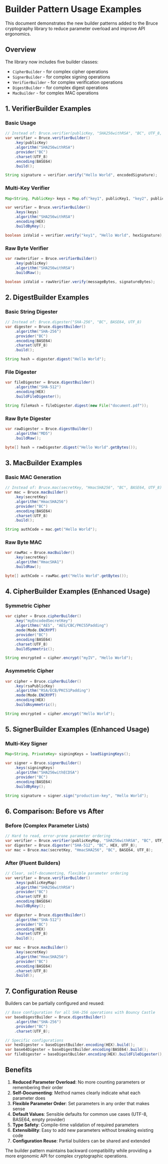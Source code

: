 # Builder Pattern Usage Examples

This document demonstrates the new builder patterns added to the Bruce cryptography library to reduce parameter overload and improve API ergonomics.

## Overview

The library now includes five builder classes:
- `CipherBuilder` - for complex cipher operations
- `SignerBuilder` - for complex signing operations  
- `VerifierBuilder` - for complex verification operations
- `DigestBuilder` - for complex digest operations
- `MacBuilder` - for complex MAC operations

## 1. VerifierBuilder Examples

### Basic Usage
```java
// Instead of: Bruce.verifier(publicKey, "SHA256withRSA", "BC", UTF_8, BASE64)
var verifier = Bruce.verifierBuilder()
    .key(publicKey)
    .algorithm("SHA256withRSA")
    .provider("BC")
    .charset(UTF_8)
    .encoding(BASE64)
    .build();

String signature = verifier.verify("Hello World", encodedSignature);
```

### Multi-Key Verifier
```java
Map<String, PublicKey> keys = Map.of("key1", publicKey1, "key2", publicKey2);

var verifier = Bruce.verifierBuilder()
    .keys(keys)
    .algorithm("SHA256withRSA")
    .encoding(HEX)
    .buildByKey();

boolean isValid = verifier.verify("key1", "Hello World", hexSignature);
```

### Raw Byte Verifier
```java
var rawVerifier = Bruce.verifierBuilder()
    .key(publicKey)
    .algorithm("SHA256withRSA")
    .buildRaw();

boolean isValid = rawVerifier.verify(messageBytes, signatureBytes);
```

## 2. DigestBuilder Examples

### Basic String Digester
```java
// Instead of: Bruce.digester("SHA-256", "BC", BASE64, UTF_8)
var digester = Bruce.digestBuilder()
    .algorithm("SHA-256")
    .provider("BC")
    .encoding(BASE64)
    .charset(UTF_8)
    .build();

String hash = digester.digest("Hello World");
```

### File Digester
```java
var fileDigester = Bruce.digestBuilder()
    .algorithm("SHA-512")
    .encoding(HEX)
    .buildFileDigester();

String fileHash = fileDigester.digest(new File("document.pdf"));
```

### Raw Byte Digester
```java
var rawDigester = Bruce.digestBuilder()
    .algorithm("MD5")
    .buildRaw();

byte[] hash = rawDigester.digest("Hello World".getBytes());
```

## 3. MacBuilder Examples

### Basic MAC Generation
```java
// Instead of: Bruce.mac(secretKey, "HmacSHA256", "BC", BASE64, UTF_8)
var mac = Bruce.macBuilder()
    .key(secretKey)
    .algorithm("HmacSHA256")
    .provider("BC")
    .encoding(BASE64)
    .charset(UTF_8)
    .build();

String authCode = mac.get("Hello World");
```

### Raw Byte MAC
```java
var rawMac = Bruce.macBuilder()
    .key(secretKey)
    .algorithm("HmacSHA1")
    .buildRaw();

byte[] authCode = rawMac.get("Hello World".getBytes());
```

## 4. CipherBuilder Examples (Enhanced Usage)

### Symmetric Cipher
```java
var cipher = Bruce.cipherBuilder()
    .key("myEncodedSecretKey")
    .algorithms("AES", "AES/CBC/PKCS5Padding")
    .mode(Mode.ENCRYPT)
    .provider("BC")
    .encoding(BASE64)
    .charset(UTF_8)
    .buildSymmetric();

String encrypted = cipher.encrypt("myIV", "Hello World");
```

### Asymmetric Cipher
```java
var cipher = Bruce.cipherBuilder()
    .key(rsaPublicKey)
    .algorithm("RSA/ECB/PKCS1Padding")
    .mode(Mode.ENCRYPT)
    .encoding(HEX)
    .buildAsymmetric();

String encrypted = cipher.encrypt("Hello World");
```

## 5. SignerBuilder Examples (Enhanced Usage)

### Multi-Key Signer
```java
Map<String, PrivateKey> signingKeys = loadSigningKeys();

var signer = Bruce.signerBuilder()
    .keys(signingKeys)
    .algorithm("SHA256withECDSA")
    .provider("BC")
    .encoding(BASE64)
    .buildByKey();

String signature = signer.sign("production-key", "Hello World");
```

## 6. Comparison: Before vs After

### Before (Complex Parameter Lists)
```java
// Hard to read, error-prone parameter ordering
var verifier = Bruce.verifier(publicKeyMap, "SHA256withRSA", "BC", UTF_8, BASE64);
var digester = Bruce.digester("SHA-512", "BC", HEX, UTF_8);
var mac = Bruce.mac(secretKey, "HmacSHA256", "BC", BASE64, UTF_8);
```

### After (Fluent Builders)
```java
// Clear, self-documenting, flexible parameter ordering
var verifier = Bruce.verifierBuilder()
    .keys(publicKeyMap)
    .algorithm("SHA256withRSA")
    .provider("BC")
    .charset(UTF_8)
    .encoding(BASE64)
    .buildByKey();

var digester = Bruce.digestBuilder()
    .algorithm("SHA-512")
    .provider("BC")
    .encoding(HEX)
    .charset(UTF_8)
    .build();

var mac = Bruce.macBuilder()
    .key(secretKey)
    .algorithm("HmacSHA256")
    .provider("BC")
    .encoding(BASE64)
    .charset(UTF_8)
    .build();
```

## 7. Configuration Reuse

Builders can be partially configured and reused:

```java
// Base configuration for all SHA-256 operations with Bouncy Castle
var baseDigestBuilder = Bruce.digestBuilder()
    .algorithm("SHA-256")
    .provider("BC")
    .charset(UTF_8);

// Specific configurations
var hexDigester = baseDigestBuilder.encoding(HEX).build();
var base64Digester = baseDigestBuilder.encoding(BASE64).build();
var fileDigester = baseDigestBuilder.encoding(HEX).buildFileDigester();
```

## Benefits

1. **Reduced Parameter Overload**: No more counting parameters or remembering their order
2. **Self-Documenting**: Method names clearly indicate what each parameter does
3. **Flexible Parameter Order**: Set parameters in any order that makes sense
4. **Default Values**: Sensible defaults for common use cases (UTF-8, BASE64, empty provider)
5. **Type Safety**: Compile-time validation of required parameters
6. **Extensibility**: Easy to add new parameters without breaking existing code
7. **Configuration Reuse**: Partial builders can be shared and extended

The builder pattern maintains backward compatibility while providing a more ergonomic API for complex cryptographic operations.